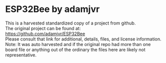 
# ESP32Bee by adamjvr  
This is a harvested standardized copy of a project from github.  
The original project can be found at:  
https://github.com/adamjvr/ESP32Bee  
Please consult that link for additional, details, files, and license information.  
Note: It was auto harvested and if the original repo had more than one board file or anything out of the ordinary the files here are likely not representative.  
    